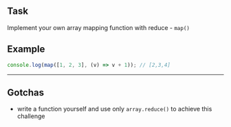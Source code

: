 ## Task

Implement your own array mapping function with reduce - `map()`

## Example

```js
console.log(map([1, 2, 3], (v) => v + 1)); // [2,3,4]
```

---

## Gotchas

- write a function yourself and use only `array.reduce()` to achieve this challenge
